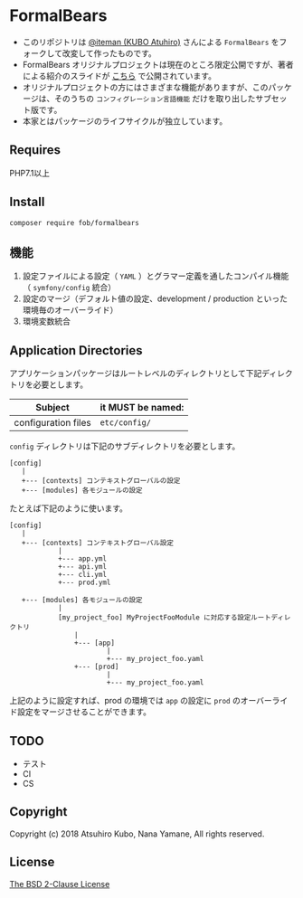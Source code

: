 # FormalBears

- このリポジトリは [@iteman (KUBO Atuhiro)](https://github.com/iteman) さんによる `FormalBears` をフォークして改変して作ったものです。
- FormalBears オリジナルプロジェクトは現在のところ限定公開ですが、著者による紹介のスライドが [こちら](https://www.slideshare.net/iteman/the-birth-of-formalbears) で公開されています。
- オリジナルプロジェクトの方にはさまざまな機能がありますが、このパッケージは、そのうちの `コンフィグレーション言語機能` だけを取り出したサブセット版です。
- 本家とはパッケージのライフサイクルが独立しています。

## Requires

PHP7.1以上

## Install

```
composer require fob/formalbears
```

## 機能

1. 設定ファイルによる設定（ `YAML` ）とグラマー定義を通したコンパイル機能（ `symfony/config` 統合）
2. 設定のマージ（デフォルト値の設定、development / production といった環境毎のオーバーライド）
3. 環境変数統合

## Application Directories

アプリケーションパッケージはルートレベルのディレクトリとして下記ディレクトリを必要とします。

| Subject | it MUST be named: |
| ----------------------------------------------- | -------------------------- |
| configuration files                             | `etc/config/`                  |


`config` ディレクトリは下記のサブディレクトリを必要とします。

```
[config]
   |
   +--- [contexts] コンテキストグローバルの設定 
   +--- [modules] 各モジュールの設定
```

たとえば下記のように使います。

```
[config]
   |
   +--- [contexts] コンテキストグローバル設定 
            |
            +--- app.yml
            +--- api.yml
            +--- cli.yml
            +--- prod.yml
            
   +--- [modules] 各モジュールの設定
            |
            [my_project_foo] MyProjectFooModule に対応する設定ルートディレクトリ
                |
                +--- [app]
                        |
                        +--- my_project_foo.yaml
                +--- [prod]
                        |
                        +--- my_project_foo.yaml
```

上記のように設定すれば、prod の環境では `app` の設定に `prod` のオーバーライド設定をマージさせることができます。

## TODO

- テスト
- CI
- CS

## Copyright

Copyright (c) 2018 Atsuhiro Kubo, Nana Yamane, All rights reserved.

## License

[The BSD 2-Clause License](http://opensource.org/licenses/BSD-2-Clause)
